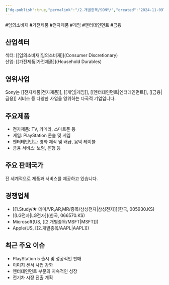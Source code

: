 ```yaml
---
{"dg-publish":true,"permalink":"/2.개별종목/SONY/","created":"2024-11-09T12:39:12.594+09:00","updated":"2025-06-03T20:06:01.265+09:00"}
---
```


#임의소비재 #가전제품 #전자제품 #게임 #엔터테인먼트 #금융 

## 산업섹터

섹터: [[임의소비재\|임의소비재]](Consumer Discretionary)  
산업: [[가전제품\|가전제품]](Household Durables)

## 영위사업

Sony는 [[전자제품\|전자제품]], [[게임\|게임]], [[엔터테인먼트\|엔터테인먼트]], [[금융\|금융]] 서비스 등 다양한 사업을 영위하는 다국적 기업입니다.

## 주요제품

- 전자제품: TV, 카메라, 스마트폰 등
- 게임: PlayStation 콘솔 및 게임
- 엔터테인먼트: 영화 제작 및 배급, 음악 레이블
- 금융 서비스: 보험, 은행 등

## 주요 판매국가

전 세계적으로 제품과 서비스를 제공하고 있습니다.

## 경쟁업체

- [[1.Study/★ 테마/VR,AR,MR/종목/삼성전자\|삼성전자]](한국, 005930.KS)
- [[LG전자\|LG전자]](한국, 066570.KS)
- Microsoft(US, [[2.개별종목/MSFT\|MSFT]])
- Apple(US, [[2.개별종목/AAPL\|AAPL]])

## 최근 주요 이슈

- PlayStation 5 출시 및 성공적인 판매
- 이미지 센서 사업 강화
- 엔터테인먼트 부문의 지속적인 성장
- 전기차 시장 진출 계획